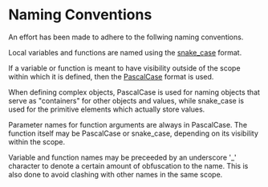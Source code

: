 
# Naming Conventions

An effort has been made to adhere to the follwing naming conventions.

Local variables and functions are named using the [snake_case](https://en.wikipedia.org/wiki/Snake_case) format.

If a variable or function is meant to have visibility outside of the scope within which it is defined,
then the [PascalCase]() format is used.

When defining complex objects, PascalCase is used for naming objects that serve as "containers" for other
objects and values, while snake_case is used for the primitive elements which actually store values.

Parameter names for function arguments are always in PascalCase.
The function itself may be PascalCase or snake_case, depending on its visibility within the scope.

Variable and function names may be preceeded by an underscore '_' character to denote a certain amount
of obfuscation to the name.
This is also done to avoid clashing with other names in the same scope.
